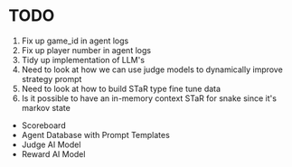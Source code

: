 # TODO
1) Fix up game_id in agent logs
2) Fix up player number in agent logs
0) Tidy up implementation of LLM's
3) Need to look at how we can use judge models to dynamically improve strategy prompt
4) Need to look at how to build STaR type fine tune data
5) Is it possible to have an in-memory context STaR for snake since it's markov state


- Scoreboard
- Agent Database with Prompt Templates
- Judge AI Model
- Reward AI Model
